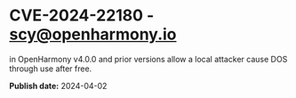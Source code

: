 # CVE-2024-22180 - scy@openharmony.io

in OpenHarmony v4.0.0 and prior versions allow a local attacker cause DOS through use after free.

**Publish date:** 2024-04-02
